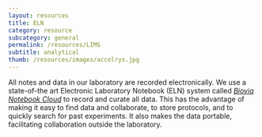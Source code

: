 ```yaml
---
layout: resources
title: ELN
category: resource
subcategory: general
permalink: /resources/LIMS
subtitle: analytical
thumb: /resources/images/accelrys.jpg
---
```


All notes and data in our laboratory are recorded electronically. We use a state-of-the art Electronic Laboratory Notebook (ELN) system called _[Biovia Notebook Cloud](http://accelrys.com/micro/notebook-cloud/)_ to record and curate all data. This has the advantage of making it easy to find data and collaborate, to store protocols, and to quickly search for past experiments. It also makes the data portable, facilitating collaboration outside the laboratory. 